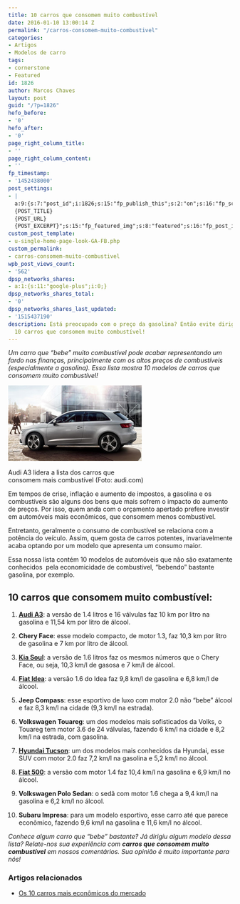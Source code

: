 ```yaml
---
title: 10 carros que consomem muito combustível
date: 2016-01-10 13:00:14 Z
permalink: "/carros-consomem-muito-combustivel"
categories:
- Artigos
- Modelos de carro
tags:
- cornerstone
- Featured
id: 1826
author: Marcos Chaves
layout: post
guid: "/?p=1826"
hefo_before:
- '0'
hefo_after:
- '0'
page_right_column_title:
- ''
page_right_column_content:
- ''
fp_timestamp:
- '1452438000'
post_settings:
- |
  a:9:{s:7:"post_id";i:1826;s:15:"fp_publish_this";s:2:"on";s:16:"fp_schedule_this";s:3:"yes";s:11:"fp_datetime";s:16:"2016/01/10 13:00";s:18:"fp_timezone_offset";s:3:"120";s:8:"msg_body";s:66:"Novo post no {SITE_NAME}
  {POST_TITLE}
  {POST_URL}
  {POST_EXCERPT}";s:15:"fp_featured_img";s:8:"featured";s:16:"fp_post_img_text";s:0:"";s:5:"pages";a:2:{i:0;s:3:"own";i:1;s:15:"520743491417556";}}
custom_post_template:
- u-single-home-page-look-GA-FB.php
custom_permalink:
- carros-consomem-muito-combustivel
wpb_post_views_count:
- '562'
dpsp_networks_shares:
- a:1:{s:11:"google-plus";i:0;}
dpsp_networks_shares_total:
- '0'
dpsp_networks_shares_last_updated:
- '1515437190'
description: Está preocupado com o preço da gasolina? Então evite dirigir um desses
  10 carros que consomem muito combustível!
---
```


_Um carro que “bebe” muito combustível pode acabar representando um fardo nas finanças, principalmente com os altos preços de combustíveis (especialmente a gasolina). Essa lista mostra 10 modelos de carros que consomem muito combustível!_

<div id="attachment_2007" style="width: 310px" class="wp-caption alignleft">
  <img class="wp-image-2007 size-medium" src="/wp-content/uploads/2016/01/audi-a3-300x169.jpg" alt="Audi A3 estacionado" width="300" height="169" />
  
  <p class="wp-caption-text">
    Audi A3 lidera a lista dos carros que consomem mais combustível (Foto: audi.com)
  </p>
</div>

Em tempos de crise, inflação e aumento de impostos, a gasolina e os combustíveis são alguns dos bens que mais sofrem o impacto do aumento de preços. Por isso, quem anda com o orçamento apertado prefere investir em automóveis mais econômicos, que consomem menos combustível.

Entretanto, geralmente o consumo de combustível se relaciona com a potência do veículo. Assim, quem gosta de carros potentes, invariavelmente acaba optando por um modelo que apresenta um consumo maior.

Essa nossa lista contém 10 modelos de automóveis que não são exatamente conhecidos  pela economicidade de combustível, “bebendo” bastante gasolina, por exemplo.

## **10 carros que consomem muito combustível:**

  1. [**Audi A3**](/seguro-audi-a3): a versão de 1.4 litros e 16 válvulas faz 10 km por litro na gasolina e 11,54 km por litro de álcool.

<ol start="2">
  <li>
    <strong>Chery Face</strong>: esse modelo compacto, de motor 1.3, faz 10,3 km por litro de gasolina e 7 km por litro de álcool.
  </li>
</ol>

<ol start="3">
  <li>
    <a href="/seguro-auto-para-kia-soul"><strong>Kia Soul</strong></a>: a versão de 1.6 litros faz os mesmos números que o Chery Face, ou seja, 10,3 km/l de gasosa e 7 km/l de álcool.
  </li>
</ol>

<ol start="4">
  <li>
    <a href="/seguro-auto-fiat-idea"><strong>Fiat Idea</strong></a>: a versão 1.6 do Idea faz 9,8 km/l de gasolina e 6,8 km/l de álcool.
  </li>
</ol>

<ol start="5">
  <li>
    <strong>Jeep Compass</strong>: esse esportivo de luxo com motor 2.0 não “bebe” álcool e faz 8,3 km/l na cidade (9,3 km/l na estrada).
  </li>
</ol>

<ol start="6">
  <li>
    <strong>Volkswagen Touareg</strong>: um dos modelos mais sofisticados da Volks, o Touareg tem motor 3.6 de 24 válvulas, fazendo 6 km/l na cidade e 8,2 km/l na estrada, com gasolina.
  </li>
</ol>

<ol start="7">
  <li>
    <a href="/seguro-l200-ranger-cruzer-tucson"><strong>Hyundai Tucson</strong></a>: um dos modelos mais conhecidos da Hyundai, esse SUV com motor 2.0 faz 7,2 km/l na gasolina e 5,2 km/l no álcool.
  </li>
</ol>

<ol start="8">
  <li>
    <a href="/seguro-auto-fiat-500-cabrio"><strong>Fiat 500</strong></a>: a versão com motor 1.4 faz 10,4 km/l na gasolina e 6,9 km/l no álcool.
  </li>
</ol>

<ol start="9">
  <li>
    <strong>Volkswagen Polo Sedan</strong>: o sedã com motor 1.6 chega a 9,4 km/l na gasolina e 6,2 km/l no álcool.
  </li>
</ol>

<ol start="10">
  <li>
    <strong>Subaru Impresa</strong>: para um modelo esportivo, esse carro até que parece econômico, fazendo 9,6 km/l na gasolina e 11,6 km/l no álcool.
  </li>
</ol>

_Conhece algum carro que “bebe” bastante? Já dirigiu algum modelo dessa lista? Relate-nos sua experiência com **carros que consomem muito combustível** em nossos comentários. Sua opinião é muito importante para nós!_

### Artigos relacionados

  * <a href="/10-carros-economicos" target="_blank">Os 10 carros mais econômicos do mercado</a>